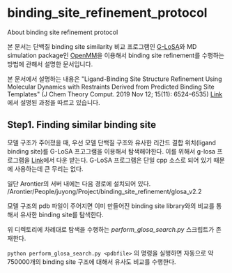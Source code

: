 # binding_site_refinement_protocol
About binding site refinement protocol

본 문서는 단백질 binding site similarity 비교 프로그램인 [G-LoSA](https://compbio.lehigh.edu/GLoSA/)와 MD simulation package인 [OpenMM](www.openmm.org)을 이용해서 binding site refinement를 수행하는 방법에 관해서 설명한 문서입니다. 

본 문서에서 설명하는 내용은 "Ligand-Binding Site Structure Refinement Using Molecular Dynamics with Restraints Derived from Predicted Binding Site Templates" (J Chem Theory Comput. 2019 Nov 12; 15(11): 6524–6535) [Link](https://www.ncbi.nlm.nih.gov/pmc/articles/PMC6884403/)에서 설명된 과정을 따르고 있습니다. 
 
## Step1. Finding similar binding site
모델 구조가 주어졌을 때, 우선 모델 단백질 구조와 유사한 리간드 결합 위치(ligand binding site)를 G-LoSA 프고그램을 이용해서 탐색해야한다. 이를 위해서 g-losa 프로그램을 [Link](https://compbio.lehigh.edu/GLoSA/)에서 다운 받는다. G-LoSA 프로그램은 단일 cpp 소스로 되어 있기 때문에 사용하는데 큰 무리는 없다.

일단 Arontier의 서버 내에는 다음 경로에 설치되어 있다. /Arontier/People/juyong/Project/binding_site_refinement/glosa_v2.2

모델 구조의 pdb 파일이 주어지면 이미 만들어진 binding site library와의 비교를 통해서 유사한 binding site를 탐색한다. 

위 디렉토리에 차례대로 탐색을 수행하는 *perform_glosa_search.py* 스크립트가 존재한다. 

`python perform_glosa_search.py <pdbfile>` 의 명령을 실행하면 자동으로 약 750000개의 binding site 구조에 대해서 유사도 비교를 수행한다. 

